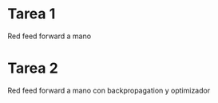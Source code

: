 # Tarea 1
Red feed forward a mano

# Tarea 2
Red feed forward a mano con backpropagation y optimizador
